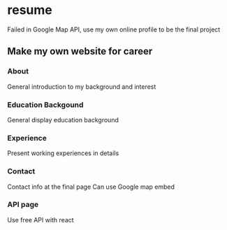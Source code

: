 # resume
Failed in Google Map API, use my own online profile to be the final project

## Make my own website for career

### About 
General introduction to my background and interest

### Education Backgound
General display education background

### Experience
Present working experiences in details

### Contact
Contact info at the final page
Can use Google map embed

### API page
Use free API with react


